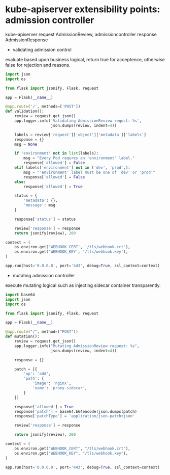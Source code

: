 # kube-apiserver extensibility points: admission controller

kube-apiserver request AdmissionReview, admissioncontroller response
AdmissionResponse

- validating admission control

evaluate based upon business logical, return true for acceptence,
otherwise false for rejection and reasons.

```python
import json
import os

from flask import jsonify, Flask, request

app = Flask(__name__)

@app.route('/', methods=['POST'])
def validation():
    review = request.get_json()
    app.logger.info('Validating AdmissionReview requst: %s',
                    json.dumps(review, indent=4))

    labels = review['request']['object']['metadata']['labels']
    response = {}
    msg = None

    if 'environment' not in list(labels):
        msg = "Every Pod requres an 'environment' label."
        response['allowed'] = False
    elif labels['environment'] not in ('dev', 'prod',):
        msg = "'environment' label must be one of 'dev' or 'prod'"
        response['allowed'] = False
    else:
        response['allowed'] = True

    status = {
        'metadata': {},
        'message': msg
    }

    response['status'] = status

    review['response'] = response
    return jsonify(review), 200

context = (
    os.environ.get('WEBHOOK_CERT', '/tls/webhook.crt'),
    os.environ.get('WEBHOOK_KEY', '/tls/webhook.key'),
)

app.run(host='0.0.0.0', port='443', debug=True, ssl_context=context)
```

- mutating admission controller

execute mutating logical such as injecting sidecar container
transparently.

```python
import base64
import json
import os

from flask import jsonify, Flask, request

app = Flask(__name__)

@app.route("/", method=["POST"])
def mutation():
    review = request.get_json()
    app.logger.info("Mutating AdmissionReview request: %s",
                    json.dumps(review, indent=4))

    response = {}

    patch = [{
        'op': 'add',
        'path': {
            'image': 'nginx',
            'name': 'proxy-sidecar',
        }
    }]

    response['allowed'] = True
    response['patch'] = base64.b64encode(json.dumps(patch)
    response['patchType'] = 'application/json-patch+json'

    review['response'] = response

    return jsonify(review), 200

context = (
    os.environ.get("WEBHOOK_CERT", "/tls/webhook.crt"),
    os.environ.get("WEBHOOK_KEY", "/tls/webhook.key"),
)

app.run(host='0.0.0.0', port='443', debug=True, ssl_context=context)
```

